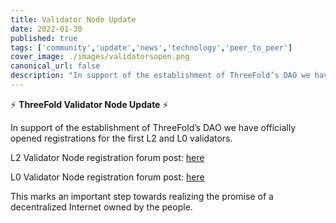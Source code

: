 ```yaml
---
title: Validator Node Update
date: 2022-01-30
published: true
tags: ['community','update','news','technology','peer_to_peer']
cover_image: ./images/validatorsopen.png
canonical_url: false
description: "In support of the establishment of ThreeFold’s DAO we have officially opened registrations for the first L2 and L0 validators."
---
```


⚡ **ThreeFold Validator Node Update** ⚡

In support of the establishment of ThreeFold’s DAO we have officially opened registrations for the first L2 and L0 validators.

L2 Validator Node registration forum post: [here](https://forum.threefold.io/t/procedure-to-register-your-l2-validator-node/1864)

L0 Validator Node registration forum post: [here](https://forum.threefold.io/t/procedure-to-register-your-l0-validator-nodes/1866)

This marks an important step towards realizing the promise of a decentralized Internet owned by the people.